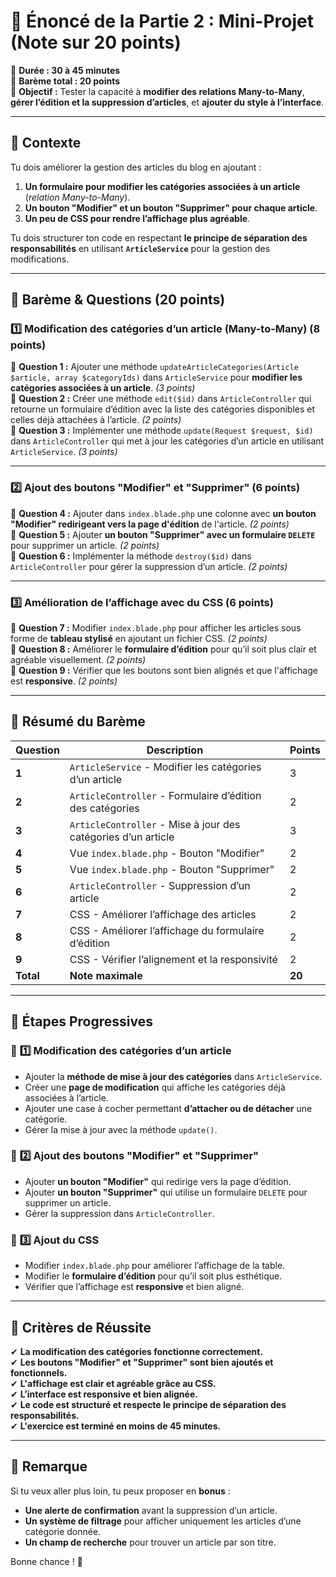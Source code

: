 # **📌 Énoncé de la Partie 2 : Mini-Projet (Note sur 20 points)**
📌 **Durée : 30 à 45 minutes**  
📌 **Barème total : 20 points**  
📌 **Objectif :** Tester la capacité à **modifier des relations Many-to-Many**, **gérer l’édition et la suppression d’articles**, et **ajouter du style à l’interface**.

---

## **🔹 Contexte**
Tu dois améliorer la gestion des articles du blog en ajoutant :  
1. **Un formulaire pour modifier les catégories associées à un article** (*relation Many-to-Many*).  
2. **Un bouton "Modifier" et un bouton "Supprimer" pour chaque article**.  
3. **Un peu de CSS pour rendre l’affichage plus agréable**.

Tu dois structurer ton code en respectant **le principe de séparation des responsabilités** en utilisant **`ArticleService`** pour la gestion des modifications.

---

## **🔹 Barème & Questions (20 points)**

### **1️⃣ Modification des catégories d’un article (Many-to-Many) (8 points)**
📌 **Question 1 :** Ajouter une méthode `updateArticleCategories(Article $article, array $categoryIds)` dans `ArticleService` pour **modifier les catégories associées à un article**. *(3 points)*  
📌 **Question 2 :** Créer une méthode `edit($id)` dans `ArticleController` qui retourne un formulaire d’édition avec la liste des catégories disponibles et celles déjà attachées à l’article. *(2 points)*  
📌 **Question 3 :** Implémenter une méthode `update(Request $request, $id)` dans `ArticleController` qui met à jour les catégories d’un article en utilisant `ArticleService`. *(3 points)*  

---

### **2️⃣ Ajout des boutons "Modifier" et "Supprimer" (6 points)**
📌 **Question 4 :** Ajouter dans `index.blade.php` une colonne avec **un bouton "Modifier" redirigeant vers la page d'édition** de l'article. *(2 points)*  
📌 **Question 5 :** Ajouter **un bouton "Supprimer" avec un formulaire `DELETE`** pour supprimer un article. *(2 points)*  
📌 **Question 6 :** Implémenter la méthode `destroy($id)` dans `ArticleController` pour gérer la suppression d’un article. *(2 points)*  

---

### **3️⃣ Amélioration de l’affichage avec du CSS (6 points)**
📌 **Question 7 :** Modifier `index.blade.php` pour afficher les articles sous forme de **tableau stylisé** en ajoutant un fichier CSS. *(2 points)*  
📌 **Question 8 :** Améliorer le **formulaire d’édition** pour qu’il soit plus clair et agréable visuellement. *(2 points)*  
📌 **Question 9 :** Vérifier que les boutons sont bien alignés et que l'affichage est **responsive**. *(2 points)*  

---

## **🔹 Résumé du Barème**
| **Question** | **Description** | **Points** |
|-------------|---------------|------------|
| **1** | `ArticleService` - Modifier les catégories d’un article | 3 |
| **2** | `ArticleController` - Formulaire d’édition des catégories | 2 |
| **3** | `ArticleController` - Mise à jour des catégories d’un article | 3 |
| **4** | Vue `index.blade.php` - Bouton "Modifier" | 2 |
| **5** | Vue `index.blade.php` - Bouton "Supprimer" | 2 |
| **6** | `ArticleController` - Suppression d’un article | 2 |
| **7** | CSS - Améliorer l’affichage des articles | 2 |
| **8** | CSS - Améliorer l’affichage du formulaire d’édition | 2 |
| **9** | CSS - Vérifier l’alignement et la responsivité | 2 |
| **Total** | **Note maximale** | **20** |

---

## **🔹 Étapes Progressives**
### 📌 **1️⃣ Modification des catégories d’un article**
- Ajouter la **méthode de mise à jour des catégories** dans `ArticleService`.  
- Créer une **page de modification** qui affiche les catégories déjà associées à l’article.  
- Ajouter une case à cocher permettant **d’attacher ou de détacher** une catégorie.  
- Gérer la mise à jour avec la méthode `update()`.  

### 📌 **2️⃣ Ajout des boutons "Modifier" et "Supprimer"**
- Ajouter **un bouton "Modifier"** qui redirige vers la page d’édition.  
- Ajouter **un bouton "Supprimer"** qui utilise un formulaire `DELETE` pour supprimer un article.  
- Gérer la suppression dans `ArticleController`.  

### 📌 **3️⃣ Ajout du CSS**
- Modifier `index.blade.php` pour améliorer l’affichage de la table.  
- Modifier le **formulaire d’édition** pour qu’il soit plus esthétique.  
- Vérifier que l’affichage est **responsive** et bien aligné.  

---

## **🔹 Critères de Réussite**
✔ **La modification des catégories fonctionne correctement.**  
✔ **Les boutons "Modifier" et "Supprimer" sont bien ajoutés et fonctionnels.**  
✔ **L'affichage est clair et agréable grâce au CSS.**  
✔ **L’interface est responsive et bien alignée.**  
✔ **Le code est structuré et respecte le principe de séparation des responsabilités.**  
✔ **L'exercice est terminé en moins de 45 minutes.**  

---

## **📢 Remarque**
Si tu veux aller plus loin, tu peux proposer en **bonus** :  
- **Une alerte de confirmation** avant la suppression d’un article.  
- **Un système de filtrage** pour afficher uniquement les articles d’une catégorie donnée.  
- **Un champ de recherche** pour trouver un article par son titre.  

Bonne chance ! 🚀